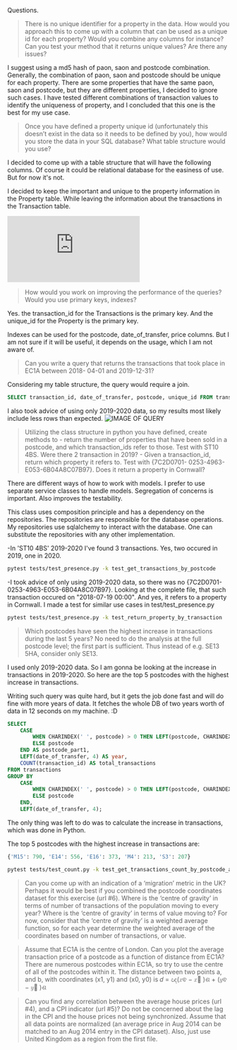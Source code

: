 Questions.
> There is no unique identifier for a property in the data. How would you approach this to come
up with a column that can be used as a unique id for each property? Would you combine any 
columns for instance? Can you test your method that it returns unique values? Are there any
issues?

I suggest using a md5 hash  of paon, saon and postcode combination.
Generally, the combination of paon, saon and postcode should be unique for each property. 
There are some properties that have the same paon, saon and postcode, but they are different properties, I decided to ignore such cases. 
I have tested different combinations of transaction values to identify the uniqueness of property, and I concluded that this one is the best for my use case. 


> Once you have defined a property unique id (unfortunately this doesn’t exist in the data so it
needs to be defined by you), how would you store the data in your SQL database? What table
structure would you use?

I decided to come up with a table structure that will have the following columns.
Of course it could be relational database for the easiness of use. 
But for now it's not. 

I decided to keep the important and unique to the property information in the Property table.
While leaving the information about the transactions in the Transaction table.

![GitHub Link](https://github.com/ReRubis/tamarix_test/blob/main/jh_interview/database/schemas.py)



> How would you work on improving the performance of the queries? Would you use primary
keys, indexes?

Yes. the transaction_id for the Transactions is the primary key. 
And the unique_id for the Property is the primary key.

Indexes can be used for the postcode, date_of_transfer, price columns.
But I am not sure if it will be useful, it depends on the usage, which I am not aware of. 


> Can you write a query that returns the transactions that took place in EC1A between 2018-
04-01 and 2019-12-31?

Considering my table structure, the query would require a join. 

```sql
SELECT transaction_id, date_of_transfer, postcode, unique_id FROM transactions JOIN propertys ON transactions.property_id = propertys.unique_id WHERE propertys.postcode LIKE '%EC1A%' AND transactions.date_of_transfer BETWEEN '2018-04-01' AND '2019-12-31';
```

I also took advice of using only 2019-2020 data, so my results most likely include less rows than expected. 
![IMAGE OF QUERY](https://media.discordapp.net/attachments/1097141968682893484/1226990799611498526/image.png?ex=6626c73b&is=6614523b&hm=e975ef47bbbb6e4240be13744c95dce3a826c799fe950730a120b0b48d725391&=&format=webp&quality=lossless&width=689&height=655)

> Utilizing the class structure in python you have defined, create methods to
\- return the number of properties that have been sold in a postcode, and which
transaction_ids refer to those. Test with ST10 4BS. Were there 2 transaction in
2019?
\- Given a transaction_id, return which property it refers to. Test with {7C2D0701-
0253-4963-E053-6B04A8C07B97}. Does it return a property in Cornwall?

There are different ways of how to work with models. 
I prefer to use separate service classes to handle models.
Segregation of concerns is important.
Also improves the testability. 

This class uses composition principle and has a dependency on the repositories.
The repositories are responsible for the database operations.
My repositories use sqlalchemy to interact with the database.
One can substitute the repositories with any other implementation.

-In 'ST10 4BS' 2019-2020 I've found 3 transactions. Yes, two occured in 2019, one in 2020. 
```sh
pytest tests/test_presence.py -k test_get_transactions_by_postcode
```


-I took advice of only using 2019-2020 data, so there was no {7C2D0701-0253-4963-E053-6B04A8C07B97}.
Looking at the complete file, that such transaction occured on "2018-07-19 00:00". And yes, it refers to a property in Cornwall.
I made a test for similar use cases in test/test_presence.py 
```sh
pytest tests/test_presence.py -k test_return_property_by_transaction
```




> Which postcodes have seen the highest increase in transactions during the last 5 years? No
need to do the analysis at the full postcode level; the first part is sufficient. Thus instead of
e.g. SE13 5HA, consider only SE13.

I used only 2019-2020 data. So I am gonna be looking at the increase in transactions in 2019-2020. 
So here are the top 5 postcodes with the highest increase in transactions. 


Writing such query was quite hard, but it gets the job done fast and will do fine with more years of data. 
It fetches the whole DB of two years worth of data in 12 seconds on my machine. :D
```sql
SELECT
    CASE
        WHEN CHARINDEX(' ', postcode) > 0 THEN LEFT(postcode, CHARINDEX(' ', postcode) - 1)
        ELSE postcode
    END AS postcode_part1,
    LEFT(date_of_transfer, 4) AS year,
    COUNT(transaction_id) AS total_transactions
FROM transactions
GROUP BY
    CASE
        WHEN CHARINDEX(' ', postcode) > 0 THEN LEFT(postcode, CHARINDEX(' ', postcode) - 1)
        ELSE postcode
    END,
    LEFT(date_of_transfer, 4);
```
The only thing was left to do was to calculate the increase in transactions, which was done in Python.

The top 5 postcodes with the highest increase in transactions are:
```py
{'M15': 790, 'E14': 556, 'E16': 373, 'M4': 213, 'S3': 207}
```

```sh
pytest tests/test_count.py -k test_get_transactions_count_by_postcode_and_year
```

> Can you come up with an indication of a ‘migration’ metric in the UK? Perhaps it would be
best if you combined the postcode coordinates dataset for this exercise (url #6). Where is the
‘centre of gravity’ in terms of number of transactions of the population moving to every year?
Where is the ‘centre of gravity’ in terms of value moving to? For now, consider that the ‘centre
of gravity’ is a weighted average function, so for each year determine the weighted average
of the coordinates based on number of transactions, or value.

> Assume that EC1A is the centre of London. Can you plot the average transaction price of a
postcode as a function of distance from EC1A? There are numerous postcodes within EC1A,
so try to use the centre of all of the postcodes within it. The distance between two points a,
and b, with coordinates (x1, y1) and (x0, y0) is 𝑑 = ඥ(𝑥ଵ − 𝑥଴
)ଶ + (𝑦ଵ − 𝑦଴
)ଶ

> Can you find any correlation between the average house prices (url #4), and a CPI indicator
(url #5)? Do not be concerned about the lag in the CPI and the house prices not being
synchronized. Assume that all data points are normalized (an average price in Aug 2014 can
be matched to an Aug 2014 entry in the CPI dataset). Also, just use United Kingdom as a region
from the first file. 